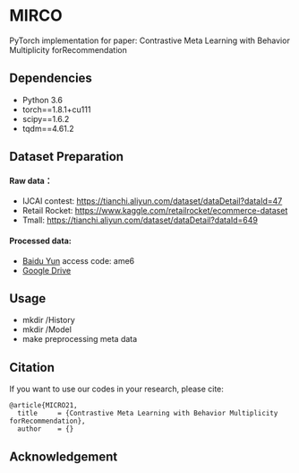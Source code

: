 # MIRCO

PyTorch implementation for paper: Contrastive Meta Learning with Behavior Multiplicity forRecommendation



## Dependencies

- Python 3.6
- torch==1.8.1+cu111
- scipy==1.6.2
- tqdm==4.61.2



## Dataset Preparation

#### Raw data：
- IJCAI contest:  https://tianchi.aliyun.com/dataset/dataDetail?dataId=47
- Retail Rocket: https://www.kaggle.com/retailrocket/ecommerce-dataset
- Tmall:  https://tianchi.aliyun.com/dataset/dataDetail?dataId=649 

#### Processed data:
- [Baidu Yun](https://pan.baidu.com/s/15mcDoeLUN3BBBbAv-A3nQA)     access code:  ame6    
- [Google Drive](https://drive.google.com/drive/folders/1sFg9W2wCexWahjqtN6MVc4f4dMj5hyFp?usp=sharing)



## Usage
- mkdir /History
- mkdir /Model
- make preprocessing meta data



## Citation

If you want to use our codes in your research, please cite:

```
@article{MICRO21,
  title     = {Contrastive Meta Learning with Behavior Multiplicity forRecommendation},
  author    = {}
```



## Acknowledgement









